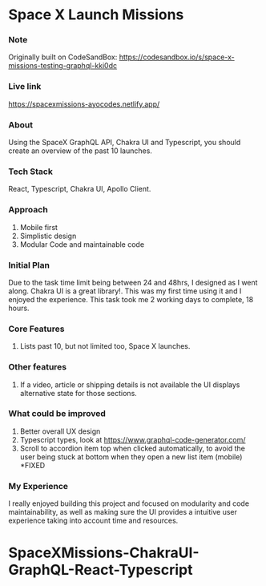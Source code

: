 # Space X Launch Missions

### Note

Originally built on CodeSandBox: https://codesandbox.io/s/space-x-missions-testing-graphql-kki0dc

### Live link

https://spacexmissions-ayocodes.netlify.app/

### About

Using the SpaceX GraphQL API, Chakra UI and Typescript, you should create an overview of the past 10 launches.

### Tech Stack

React, Typescript, Chakra UI, Apollo Client.

### Approach

1. Mobile first
2. Simplistic design
3. Modular Code and maintainable code

### Initial Plan

Due to the task time limit being between 24 and 48hrs, I designed as I went along. Chakra UI is a great library!. This was my first time using it and I enjoyed the experience. This task took me 2 working days to complete, 18 hours.

### Core Features

1. Lists past 10, but not limited too, Space X launches.

### Other features

1. If a video, article or shipping details is not available the UI displays alternative state for those sections.

### What could be improved

1. Better overall UX design
2. Typescript types, look at https://www.graphql-code-generator.com/
3. Scroll to accordion item top when clicked automatically, to avoid the user being stuck at bottom when they open a new list item (mobile) \*FIXED

### My Experience

I really enjoyed building this project and focused on modularity and code maintainability, as well as making sure the UI provides a intuitive user experience taking into account time and resources.

# SpaceXMissions-ChakraUI-GraphQL-React-Typescript
